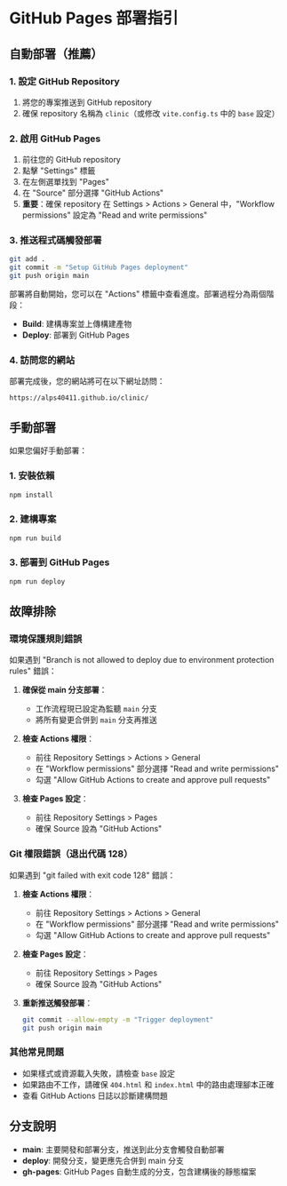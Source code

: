 # GitHub Pages 部署指引

## 自動部署（推薦）

### 1. 設定 GitHub Repository
1. 將您的專案推送到 GitHub repository
2. 確保 repository 名稱為 `clinic`（或修改 `vite.config.ts` 中的 `base` 設定）

### 2. 啟用 GitHub Pages
1. 前往您的 GitHub repository
2. 點擊 "Settings" 標籤
3. 在左側選單找到 "Pages"
4. 在 "Source" 部分選擇 "GitHub Actions"
5. **重要**：確保 repository 在 Settings > Actions > General 中，"Workflow permissions" 設定為 "Read and write permissions"

### 3. 推送程式碼觸發部署
```bash
git add .
git commit -m "Setup GitHub Pages deployment"
git push origin main
```

部署將自動開始，您可以在 "Actions" 標籤中查看進度。部署過程分為兩個階段：
- **Build**: 建構專案並上傳構建產物
- **Deploy**: 部署到 GitHub Pages

### 4. 訪問您的網站
部署完成後，您的網站將可在以下網址訪問：
```
https://alps40411.github.io/clinic/
```

## 手動部署

如果您偏好手動部署：

### 1. 安裝依賴
```bash
npm install
```

### 2. 建構專案
```bash
npm run build
```

### 3. 部署到 GitHub Pages
```bash
npm run deploy
```

## 故障排除

### 環境保護規則錯誤
如果遇到 "Branch is not allowed to deploy due to environment protection rules" 錯誤：

1. **確保從 main 分支部署**：
   - 工作流程現已設定為監聽 `main` 分支
   - 將所有變更合併到 `main` 分支再推送

2. **檢查 Actions 權限**：
   - 前往 Repository Settings > Actions > General
   - 在 "Workflow permissions" 部分選擇 "Read and write permissions"
   - 勾選 "Allow GitHub Actions to create and approve pull requests"

3. **檢查 Pages 設定**：
   - 前往 Repository Settings > Pages
   - 確保 Source 設為 "GitHub Actions"

### Git 權限錯誤（退出代碼 128）
如果遇到 "git failed with exit code 128" 錯誤：

1. **檢查 Actions 權限**：
   - 前往 Repository Settings > Actions > General
   - 在 "Workflow permissions" 部分選擇 "Read and write permissions"
   - 勾選 "Allow GitHub Actions to create and approve pull requests"

2. **檢查 Pages 設定**：
   - 前往 Repository Settings > Pages
   - 確保 Source 設為 "GitHub Actions"

3. **重新推送觸發部署**：
   ```bash
   git commit --allow-empty -m "Trigger deployment"
   git push origin main
   ```

### 其他常見問題
- 如果樣式或資源載入失敗，請檢查 `base` 設定
- 如果路由不工作，請確保 `404.html` 和 `index.html` 中的路由處理腳本正確
- 查看 GitHub Actions 日誌以診斷建構問題

## 分支說明
- **main**: 主要開發和部署分支，推送到此分支會觸發自動部署
- **deploy**: 開發分支，變更應先合併到 main 分支
- **gh-pages**: GitHub Pages 自動生成的分支，包含建構後的靜態檔案 